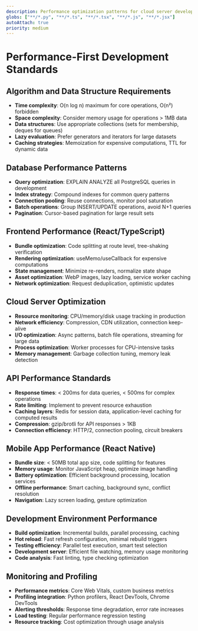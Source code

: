 ```yaml
---
description: Performance optimization patterns for cloud server development and monorepo efficiency
globs: ["**/*.py", "**/*.ts", "**/*.tsx", "**/*.js", "**/*.jsx"]
autoAttach: true
priority: medium
---
```


# Performance-First Development Standards

## Algorithm and Data Structure Requirements
- **Time complexity**: O(n log n) maximum for core operations, O(n²) forbidden
- **Space complexity**: Consider memory usage for operations > 1MB data
- **Data structures**: Use appropriate collections (sets for membership, deques for queues)
- **Lazy evaluation**: Prefer generators and iterators for large datasets
- **Caching strategies**: Memoization for expensive computations, TTL for dynamic data

## Database Performance Patterns
- **Query optimization**: EXPLAIN ANALYZE all PostgreSQL queries in development
- **Index strategy**: Compound indexes for common query patterns
- **Connection pooling**: Reuse connections, monitor pool saturation
- **Batch operations**: Group INSERT/UPDATE operations, avoid N+1 queries
- **Pagination**: Cursor-based pagination for large result sets

## Frontend Performance (React/TypeScript)
- **Bundle optimization**: Code splitting at route level, tree-shaking verification
- **Rendering optimization**: useMemo/useCallback for expensive computations
- **State management**: Minimize re-renders, normalize state shape
- **Asset optimization**: WebP images, lazy loading, service worker caching
- **Network optimization**: Request deduplication, optimistic updates

## Cloud Server Optimization
- **Resource monitoring**: CPU/memory/disk usage tracking in production
- **Network efficiency**: Compression, CDN utilization, connection keep-alive
- **I/O optimization**: Async patterns, batch file operations, streaming for large data
- **Process optimization**: Worker processes for CPU-intensive tasks
- **Memory management**: Garbage collection tuning, memory leak detection

## API Performance Standards
- **Response times**: < 200ms for data queries, < 500ms for complex operations
- **Rate limiting**: Implement to prevent resource exhaustion
- **Caching layers**: Redis for session data, application-level caching for computed results
- **Compression**: gzip/brotli for API responses > 1KB
- **Connection efficiency**: HTTP/2, connection pooling, circuit breakers

## Mobile App Performance (React Native)
- **Bundle size**: < 50MB total app size, code splitting for features
- **Memory usage**: Monitor JavaScript heap, optimize image handling
- **Battery optimization**: Efficient background processing, location services
- **Offline performance**: Smart caching, background sync, conflict resolution
- **Navigation**: Lazy screen loading, gesture optimization

## Development Environment Performance
- **Build optimization**: Incremental builds, parallel processing, caching
- **Hot reload**: Fast refresh configuration, minimal rebuild triggers
- **Testing efficiency**: Parallel test execution, smart test selection
- **Development server**: Efficient file watching, memory usage monitoring
- **Code analysis**: Fast linting, type checking optimization

## Monitoring and Profiling
- **Performance metrics**: Core Web Vitals, custom business metrics
- **Profiling integration**: Python profilers, React DevTools, Chrome DevTools
- **Alerting thresholds**: Response time degradation, error rate increases
- **Load testing**: Regular performance regression testing
- **Resource tracking**: Cost optimization through usage analysis 